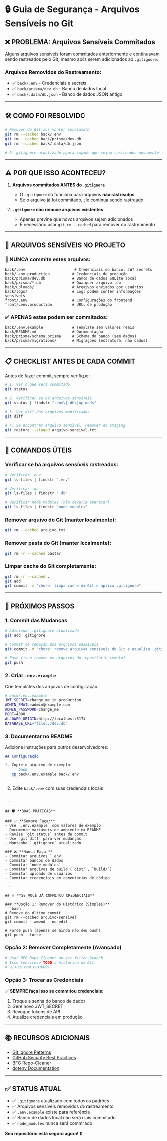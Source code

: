 # 🔒 Guia de Segurança - Arquivos Sensíveis no Git

## ❌ **PROBLEMA: Arquivos Sensíveis Commitados**

Alguns arquivos sensíveis foram commitados anteriormente e continuavam sendo rastreados pelo Git, mesmo após serem adicionados ao `.gitignore`.

### **Arquivos Removidos do Rastreamento:**

- ✅ `back/.env` - Credenciais e secrets
- ✅ `back/prisma/dev.db` - Banco de dados local
- ✅ `back/.data/db.json` - Banco de dados JSON antigo

---

## 🛠️ **COMO FOI RESOLVIDO**

```bash
# Remover do Git mas manter localmente
git rm --cached back/.env
git rm --cached back/prisma/dev.db
git rm --cached back/.data/db.json

# O .gitignore atualizado agora impede que sejam rastreados novamente
```

---

## ⚠️ **POR QUE ISSO ACONTECEU?**

1. **Arquivos commitados ANTES do `.gitignore`**

   - O `.gitignore` só funciona para arquivos **não rastreados**
   - Se o arquivo já foi commitado, ele continua sendo rastreado

2. **`.gitignore` não remove arquivos existentes**
   - Apenas previne que novos arquivos sejam adicionados
   - É necessário usar `git rm --cached` para remover do rastreamento

---

## 🔐 **ARQUIVOS SENSÍVEIS NO PROJETO**

### **🚨 NUNCA commite estes arquivos:**

```
back/.env                      # Credenciais do banco, JWT secrets
back/.env.production          # Credenciais de produção
back/prisma/dev.db            # Banco de dados SQLite local
back/prisma/*.db              # Qualquer arquivo .db
back/uploads/                 # Arquivos enviados por usuários
back/logs/                    # Logs podem conter informações sensíveis
front/.env                    # Configurações do frontend
front/.env.production         # URLs de produção
```

### **✅ APENAS estes podem ser commitados:**

```
back/.env.example             # Template sem valores reais
back/README.md                # Documentação
back/prisma/schema.prisma     # Schema do banco (sem dados)
back/prisma/migrations/       # Migrações (estrutura, não dados)
```

---

## 📋 **CHECKLIST ANTES DE CADA COMMIT**

Antes de fazer commit, sempre verifique:

```bash
# 1. Ver o que será commitado
git status

# 2. Verificar se há arquivos sensíveis
git status | findstr ".env\|.db\|uploads"

# 3. Ver diff dos arquivos modificados
git diff

# 4. Se encontrar arquivo sensível, remover do staging
git restore --staged arquivo-sensivel.txt
```

---

## 🚀 **COMANDOS ÚTEIS**

### **Verificar se há arquivos sensíveis rastreados:**

```bash
# Verificar .env
git ls-files | findstr ".env"

# Verificar .db
git ls-files | findstr ".db"

# Verificar node_modules (não deveria aparecer)
git ls-files | findstr "node_modules"
```

### **Remover arquivo do Git (manter localmente):**

```bash
git rm --cached arquivo.txt
```

### **Remover pasta do Git (manter localmente):**

```bash
git rm -r --cached pasta/
```

### **Limpar cache do Git completamente:**

```bash
git rm -r --cached .
git add .
git commit -m "chore: limpa cache do Git e aplica .gitignore"
```

---

## 🔄 **PRÓXIMOS PASSOS**

### **1. Commit das Mudanças**

```bash
# Adicionar .gitignore atualizado
git add .gitignore

# Commit da remoção dos arquivos sensíveis
git commit -m "chore: remove arquivos sensíveis do Git e atualiza .gitignore"

# Push (isso remove os arquivos do repositório remoto)
git push
```

### **2. Criar `.env.example`**

Crie templates dos arquivos de configuração:

```bash
# back/.env.example
JWT_SECRET=change_me_in_production
ADMIN_EMAIL=admin@example.com
ADMIN_PASSWORD=change_me
PORT=4000
ALLOWED_ORIGIN=http://localhost:5173
DATABASE_URL="file:./dev.db"
```

### **3. Documentar no README**

Adicione instruções para outros desenvolvedores:

````markdown
## Configuração

1. Copie o arquivo de exemplo:
   ```bash
   cp back/.env.example back/.env
   ```
````

2. Edite `back/.env` com suas credenciais locais

````

---

## 🛡️ **BOAS PRÁTICAS**

### ✅ **Sempre Faça:**
- Use `.env.example` com valores de exemplo
- Documente variáveis de ambiente no README
- Revise `git status` antes de commit
- Use `git diff` para ver mudanças
- Mantenha `.gitignore` atualizado

### ❌ **Nunca Faça:**
- Commitar arquivos `.env`
- Commitar bancos de dados
- Commitar `node_modules`
- Commitar arquivos de build (`dist/`, `build/`)
- Commitar uploads de usuários
- Commitar credenciais em comentários de código

---

## 🔥 **SE VOCÊ JÁ COMMITOU CREDENCIAIS**

### **Opção 1: Remover do Histórico (Simples)**
```bash
# Remove do último commit
git rm --cached arquivo-sensivel
git commit --amend --no-edit

# Force push (apenas se ainda não deu push)
git push --force
````

### **Opção 2: Remover Completamente (Avançado)**

```bash
# Usar BFG Repo-Cleaner ou git filter-branch
# Isso reescreve TODO o histórico do Git
# ⚠️ Use com cuidado!
```

### **Opção 3: Trocar as Credenciais**

✅ **SEMPRE faça isso se commitou credenciais:**

1. Troque a senha do banco de dados
2. Gere novo JWT_SECRET
3. Revogue tokens de API
4. Atualize credenciais em produção

---

## 📚 **RECURSOS ADICIONAIS**

- [Git Ignore Patterns](https://git-scm.com/docs/gitignore)
- [GitHub Security Best Practices](https://docs.github.com/en/code-security)
- [BFG Repo-Cleaner](https://rtyley.github.io/bfg-repo-cleaner/)
- [dotenv Documentation](https://www.npmjs.com/package/dotenv)

---

## ✅ **STATUS ATUAL**

- ✅ `.gitignore` atualizado com todos os padrões
- ✅ Arquivos sensíveis removidos do rastreamento
- ✅ `.env.example` existe para referência
- ✅ Banco de dados local não será mais commitado
- ✅ `node_modules` nunca será commitado

**Seu repositório está seguro agora!** 🔒
